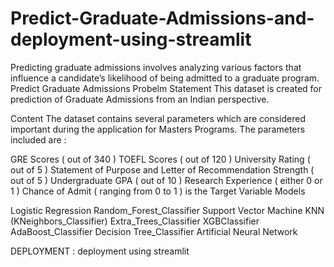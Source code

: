 # Predict-Graduate-Admissions-and-deployment-using-streamlit
Predicting graduate admissions involves analyzing various factors that influence a candidate’s likelihood of being admitted to a graduate program.
Predict Graduate Admissions
Probelm Statement This dataset is created for prediction of Graduate Admissions from an Indian perspective.

Content The dataset contains several parameters which are considered important during the application for Masters Programs. The parameters included are :

GRE Scores ( out of 340 )
TOEFL Scores ( out of 120 )
University Rating ( out of 5 )
Statement of Purpose and Letter of Recommendation Strength ( out of 5 )
Undergraduate GPA ( out of 10 )
Research Experience ( either 0 or 1 )
Chance of Admit ( ranging from 0 to 1 ) is the Target Variable
Models

Logistic Regression
Random_Forest_Classifier
Support Vector Machine
KNN (KNeighbors_Classifier)
Extra_Trees_Classifier
XGBClassifier
AdaBoost_Classifier
Decision Tree_Classifier
Artificial Neural Network

DEPLOYMENT : deployment using streamlit 
